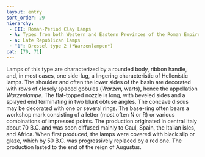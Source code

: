 ```yaml
---
layout: entry
sort_order: 29
hierarchy:
 - III: Roman-Period Clay Lamps
 - A: Types from both Western and Eastern Provinces of the Roman Empire
 - a: Late Republican Lamps
 - "1": Dressel type 2 (*Warzenlampen*)
cat: [70, 71]
---
```


Lamps of this type are characterized by a rounded body, ribbon handle, and, in most cases, one side-lug, a lingering characteristic of Hellenistic lamps. The shoulder and often the lower sides of the basin are decorated with rows of closely spaced gobules (*Warzen,* warts), hence the appellation *Warzenlampe.* The flat-topped nozzle is long, with beveled sides and a splayed end terminating in two blunt obtuse angles. The concave discus may be decorated with one or several rings. The base-ring often bears a workshop mark consisting of a letter (most often N or R) or various combinations of impressed points. The production originated in central Italy about 70 B.C. and was soon diffused mainly to Gaul, Spain, the Italian isles, and Africa. When first produced, the lamps were covered with black slip or glaze, which by 50 B.C. was progressively replaced by a red one. The production lasted to the end of the reign of Augustus.
